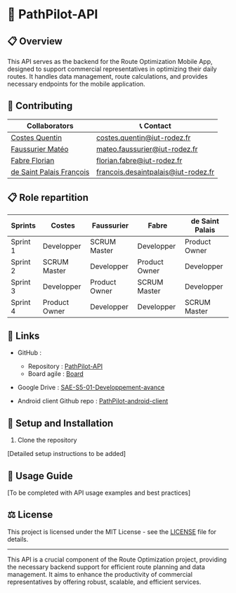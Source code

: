 # 🚀 PathPilot-API

## 📋 Overview

This API serves as the backend for the Route Optimization Mobile App, designed to support commercial representatives in
optimizing their daily routes. It handles data management, route calculations, and provides necessary endpoints for the
mobile application.

## 🤝 Contributing

| Collaborators                                              | 📞 Contact                          |
|------------------------------------------------------------|-------------------------------------|
| [Costes Quentin](https://github.com/quentinformatique)     | costes.quentin@iut-rodez.fr         |
| [Faussurier Matéo](https://github.com/mateofsr)            | mateo.faussurier@iut-rodez.fr       |
| [Fabre Florian](https://github.com/Odonata971)             | florian.fabre@iut-rodez.fr          |
| [de Saint Palais François](https://github.com/Francois389) | francois.desaintpalais@iut-rodez.fr |

## 📋 Role repartition

| Sprints  | Costes        | Faussurier    | Fabre         | de Saint Palais |
|----------|---------------|---------------|---------------|-----------------|
| Sprint 1 | Developper    | SCRUM Master  | Developper    | Product Owner   |
| Sprint 2 | SCRUM Master  | Developper    | Product Owner | Developper      |
| Sprint 3 | Developper    | Product Owner | SCRUM Master  | Developper      |
| Sprint 4 | Product Owner | Developper    | Developper    | SCRUM Master    |

## 🔗 Links

- GitHub :
    - Repository : [PathPilot-API](https://github.com/orgs/SAE-S5-01-Developpement-avance/PathPilot-API)
    - Board agile : [Board](https://github.com/orgs/SAE-S5-01-Developpement-avance/projects/1)
- Google Drive : [SAE-S5-01-Developpement-avance](https://drive.google.com/drive/u/1/folders/0ACI0BAahVIUVUk9PVA)

- Android client Github
  repo : [PathPilot-android-client](https://github.com/SAE-S5-01-Developpement-avance/PathPilot-android-client)

## 🚀 Setup and Installation

1. Clone the repository

[Detailed setup instructions to be added]

## 📘 Usage Guide

[To be completed with API usage examples and best practices]

## ⚖️ License

This project is licensed under the MIT License - see the [LICENSE](LICENSE) file for details.

---

This API is a crucial component of the Route Optimization project, providing the necessary backend support for efficient
route planning and data management. It aims to enhance the productivity of commercial representatives by offering
robust, scalable, and efficient services.
